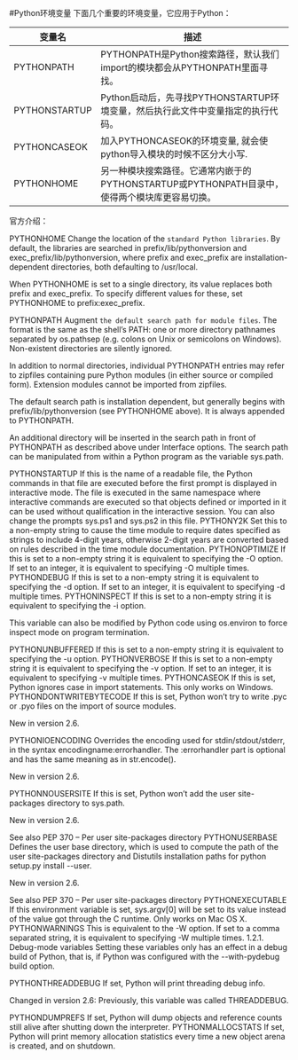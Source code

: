 #Python环境变量
下面几个重要的环境变量，它应用于Python：

|变量名|	描述|
| --- | --- |
|PYTHONPATH		|PYTHONPATH是Python搜索路径，默认我们import的模块都会从PYTHONPATH里面寻找。|
|PYTHONSTARTUP	|Python启动后，先寻找PYTHONSTARTUP环境变量，然后执行此文件中变量指定的执行代码。|
|PYTHONCASEOK	|加入PYTHONCASEOK的环境变量, 就会使python导入模块的时候不区分大小写.|
|PYTHONHOME	|另一种模块搜索路径。它通常内嵌于的PYTHONSTARTUP或PYTHONPATH目录中，使得两个模块库更容易切换。|

官方介绍：

PYTHONHOME
Change the location of the `standard Python libraries`. By default, the libraries are searched in prefix/lib/pythonversion and exec_prefix/lib/pythonversion, where prefix and exec_prefix are installation-dependent directories, both defaulting to /usr/local.

When PYTHONHOME is set to a single directory, its value replaces both prefix and exec_prefix. To specify different values for these, set PYTHONHOME to prefix:exec_prefix.

PYTHONPATH
Augment `the default search path for module files`. The format is the same as the shell’s PATH: one or more directory pathnames separated by os.pathsep (e.g. colons on Unix or semicolons on Windows). Non-existent directories are silently ignored.

In addition to normal directories, individual PYTHONPATH entries may refer to zipfiles containing pure Python modules (in either source or compiled form). Extension modules cannot be imported from zipfiles.

The default search path is installation dependent, but generally begins with prefix/lib/pythonversion (see PYTHONHOME above). It is always appended to PYTHONPATH.

An additional directory will be inserted in the search path in front of PYTHONPATH as described above under Interface options. The search path can be manipulated from within a Python program as the variable sys.path.

PYTHONSTARTUP
If this is the name of a readable file, the Python commands in that file are executed before the first prompt is displayed in interactive mode. The file is executed in the same namespace where interactive commands are executed so that objects defined or imported in it can be used without qualification in the interactive session. You can also change the prompts sys.ps1 and sys.ps2 in this file.
PYTHONY2K
Set this to a non-empty string to cause the time module to require dates specified as strings to include 4-digit years, otherwise 2-digit years are converted based on rules described in the time module documentation.
PYTHONOPTIMIZE
If this is set to a non-empty string it is equivalent to specifying the -O option. If set to an integer, it is equivalent to specifying -O multiple times.
PYTHONDEBUG
If this is set to a non-empty string it is equivalent to specifying the -d option. If set to an integer, it is equivalent to specifying -d multiple times.
PYTHONINSPECT
If this is set to a non-empty string it is equivalent to specifying the -i option.

This variable can also be modified by Python code using os.environ to force inspect mode on program termination.

PYTHONUNBUFFERED
If this is set to a non-empty string it is equivalent to specifying the -u option.
PYTHONVERBOSE
If this is set to a non-empty string it is equivalent to specifying the -v option. If set to an integer, it is equivalent to specifying -v multiple times.
PYTHONCASEOK
If this is set, Python ignores case in import statements. This only works on Windows.
PYTHONDONTWRITEBYTECODE
If this is set, Python won’t try to write .pyc or .pyo files on the import of source modules.

New in version 2.6.

PYTHONIOENCODING
Overrides the encoding used for stdin/stdout/stderr, in the syntax encodingname:errorhandler. The :errorhandler part is optional and has the same meaning as in str.encode().

New in version 2.6.

PYTHONNOUSERSITE
If this is set, Python won’t add the user site-packages directory to sys.path.

New in version 2.6.

See also PEP 370 – Per user site-packages directory
PYTHONUSERBASE
Defines the user base directory, which is used to compute the path of the user site-packages directory and Distutils installation paths for python setup.py install --user.

New in version 2.6.

See also PEP 370 – Per user site-packages directory
PYTHONEXECUTABLE
If this environment variable is set, sys.argv[0] will be set to its value instead of the value got through the C runtime. Only works on Mac OS X.
PYTHONWARNINGS
This is equivalent to the -W option. If set to a comma separated string, it is equivalent to specifying -W multiple times.
1.2.1. Debug-mode variables
Setting these variables only has an effect in a debug build of Python, that is, if Python was configured with the --with-pydebug build option.

PYTHONTHREADDEBUG
If set, Python will print threading debug info.

Changed in version 2.6: Previously, this variable was called THREADDEBUG.

PYTHONDUMPREFS
If set, Python will dump objects and reference counts still alive after shutting down the interpreter.
PYTHONMALLOCSTATS
If set, Python will print memory allocation statistics every time a new object arena is created, and on shutdown.
